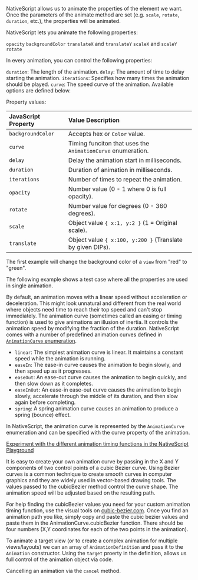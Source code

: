 NativeScript allows us to animate the properties of the element we want. 
Once the parameters of the animate method are set (e.g. `scale`, `rotate`, `duration`, etc.), the properties will be animated.

NativeScript lets you animate the following properties:

`opacity`
`backgroundColor`
`translateX` and `translateY`
`scaleX` and `scaleY`
`rotate`

In every animation, you can control the following properties:

`duration`: The length of the animation.
`delay`: The amount of time to delay starting the animation.
`iterations`: Specifies how many times the animation should be played.
`curve`: The speed curve of the animation. Available options are defined below.

Property values:  

| JavaScript Property   | Value Description             |
|:----------------------|:------------------------------|
| `backgroundColor`     | Accepts hex or `Color` value. |
| `curve`               | Timing funciton that uses the `AnimationCurve` enumeration. |
| `delay`               | Delay the animation start in milliseconds. |
| `duration`            | Duration of animation in milliseconds. |
| `iterations`          | Number of times to repeat the animation. |
| `opacity`             | Number value (0 - 1 where 0 is full opacity). |
| `rotate`              | Number value for degrees (0 - 360 degrees). |
| `scale`               | Object value `{ x:1, y:2 }` (1 = Original scale). |
| `translate`           | Object value `{ x:100, y:200 }` (Translate by given DIPs). |


The first example will change the background color of a `view` from "red" to "green". 
<snippet id='animating-background-color'/>
<snippet id='animating-background-color-ts'/>

The following example shows a test case where all the properties are used in single animation.
<snippet id='animation-properties'/>
<snippet id='animation-properties-ts'/>

By default, an animation moves with a linear speed without acceleration or deceleration. This might look unnatural and different from the real world where objects need time to reach their top speed and can't stop immediately. The animation curve (sometimes called an easing or timing function) is used to give animations an illusion of inertia. It controls the animation speed by modifying the fraction of the duration. NativeScript comes with a number of predefined animation curves defined in [`AnimationCurve` enumeration](https://docs.nativescript.org/api-reference/modules/_ui_enums_.animationcurve).

- `linear`: The simplest animation curve is linear. It maintains a constant speed while the animation is running.
- `easeIn`: The ease-in curve causes the animation to begin slowly, and then speed up as it progresses. 
- `easeOut`: An ease-out curve causes the animation to begin quickly, and then slow down as it completes.
- `easeInOut`: An ease-in ease-out curve causes the animation to begin slowly, accelerate through the middle of its duration, and then slow again before completing.
- `spring`: A spring animation curve causes an animation to produce a spring (bounce) effect. 

In NativeScript, the animation curve is represented by the `AnimationCurve` enumeration and can be specified with the curve property of the animation.
<snippet id='using-animation-curve-enum'/>
<snippet id='using-animation-curve-enum-ts'/>

[Experiment with the different animation timing functions in the NativeScript Playground](https://play.nativescript.org/?template=play-tsc&id=RE7NqF&v=53)

It is easy to create your own animation curve by passing in the X and Y components of two control points of a cubic Bezier curve. 
Using Bezier curves is a common technique to create smooth curves in computer graphics and they are widely used in vector-based drawing tools. 
The values passed to the cubicBezier method control the curve shape. The animation speed will be adjusted based on the resulting path.

For help finding the cubicBezier values you need for your custom animation timing function, use the visual tools on [cubic-bezier.com](http://cubic-bezier.com). 
Once you find an animation path you like, simply copy and paste the cubic bezier values and paste them in the AnimationCurve.cubicBezier function. 
There should be four numbers (X,Y coordinates for each of the two points in the animation).

<snippet id='creating-cubic-bezier'/>
<snippet id='creating-cubic-bezier-ts'/>

To animate a target view (or to create a complex animation for multiple views/layouts) we can an array of `AnimationDefinition` and pass it to the `Animation` constructor.
Using the `target` proerty in the definition, allows us full control of the animation object via code.
<snippet id='animation-target'/>
<snippet id='animation-target-ts'/>

Cancelling an animation via the `cancel` method.
<snippet id='animation-cancel'/>
<snippet id='animation-cancel-ts'/>